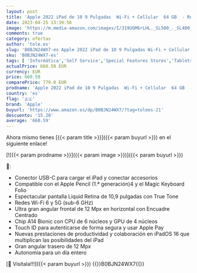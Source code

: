```yaml
---
layout: post
title: 'Apple 2022 iPad de 10 9 Pulgadas  Wi-Fi + Cellular  64 GB  - Rosa  10.ª generación '
date: 2023-04-25 13:39:56
image: 'https://m.media-amazon.com/images/I/319UGM6rLHL._SL500_._SL400_.jpg'
comments: true
category: ofertas
author: 'tole.es'
slug: 'B0BJN24WX7-es Apple 2022 iPad de 10 9 Pulgadas Wi-Fi + Cellular 64 GB -...'
sku: 'B0BJN24WX7-es'
tags: [ 'Informática','Self Service','Special Features Stores','Tablets','Vuelta al cole: Informática','apple','ipad','🇪🇸', ]
actualPrice: 660.59 EUR
currency: EUR
price: 660.59
comparePrice: 779.0 EUR
prodname: 'Apple 2022 iPad de 10 9 Pulgadas  Wi-Fi + Cellular  64 GB  - Rosa  10.ª generación '
country: 'es'
flag: '🇪🇸'
brand: 'Apple'
buyurl: 'https://www.amazon.es/dp/B0BJN24WX7/?tag=tolees-21'
descuento: '15.20'
average: '660.59'
---
```


Ahora mismo tienes [{{< param title >}}]({{< param buyurl >}}) en el siguiente enlace!

[![{{< param prodname >}}]({{< param image >}})]({{< param buyurl >}})

🔎:

- Conector USB-C para cargar el iPad y conectar accesorios
- Compatible con el Apple Pencil (1.ª generación)4 y el Magic Keyboard Folio
- Espectacular pantalla Liquid Retina de 10,9 pulgadas con True Tone
- Redes Wi-Fi 6 y 5G (sub-6 GHz)
- Ultra gran angular frontal de 12 Mpx en horizontal con Encuadre Centrado
- Chip A14 Bionic con CPU de 6 núcleos y GPU de 4 núcleos
- Touch ID para autenticarse de forma segura y usar Apple Pay
- Nuevas prestaciones de productividad y colaboración en iPadOS 16 que multiplican las posibilidades del iPad
- Gran angular trasero de 12 Mpx
- Autonomía para un día entero

[🛒 Visítala!!!]({{< param buyurl >}})
{{<world>}}B0BJN24WX7{{</world>}}

